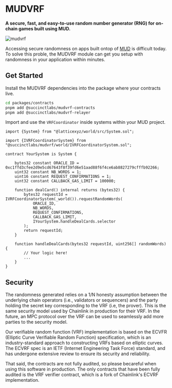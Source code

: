 # MUDVRF

**A secure, fast, and easy-to-use random number generator (RNG) for on-chain games built using MUD.**

![mudvrf](https://github.com/jtguibas/mudvrf/assets/25734765/09db1c47-3053-47e3-868e-2f2240dbb8aa)

Accessing secure randomness on apps built ontop of [MUD](https://mud.dev/) is difficult today. To solve this proble, the MUDVRF module can get you setup with randomness in your application within minutes.

## Get Started

Install the MUDVRF dependencies into the package where your contracts live.

```sh
cd packages/contracts
pnpm add @succinctlabs/mudvrf-contracts
pnpm add @succinctlabs/mudvrf-relayer
```

Import and use the `VRFCoordinator` inside systems within your MUD project.

```solidity
import {System} from "@latticexyz/world/src/System.sol";

import {IVRFCoordinatorSystem} from "@succinctlabs/mudvrf/world/IVRFCoordinatorSystem.sol";

contract YourSystem is System {

    bytes32 constant ORACLE_ID = 0xc1ffd3cfee2d9e5cd67643f8f39fd6e51aad88f6f4ce6ab8827279cfffb92266;
    uint32 constant NB_WORDS = 1;
    uint16 constant REQUEST_CONFIRMATIONS = 1;
    uint32 constant CALLBACK_GAS_LIMIT = 100000;

    function dealCard() internal returns (bytes32) {
        bytes32 requestId = IVRFCoordinatorSystem(_world()).requestRandomWords(
            ORACLE_ID,
            NB_WORDS, 
            REQUEST_CONFIRMATIONS,
            CALLBACK_GAS_LIMIT,
            IYourSystem.handleDealCards.selector
        );
        return requestId;
    }

    function handleDealCards(bytes32 requestId, uint256[] randomWords) {
        // Your logic here!
        ...
    }
}
```

## Security 

The randomness generated relies on a 1/N honesty assumption between the underlying chain operators (i.e., validators or sequencers) and the party holding the secret key corresponding to the VRF (i.e, the prover). This is the same security model used by Chainlink in production for their VRF. In the future, an MPC protocol over the VRF can be used to seamlessly add more parties to the security model.

Our verifiable random function (VRF) implementation is based on the ECVFR (Elliptic Curve Verifiable Random Function) specification, which is an industry-standard approach to constructing VRFs based on elliptic curves. The ECVRF spec is an IETF (Internet Engineering Task Force) standard, and has undergone extensive review to ensure its security and reliability.

That said, the contracts are not fully audited, so please becareful when using this software in production. The only contracts that have been fully audited is the VRF verifier contract, which is a fork of Chainlink's ECVRF implementation.
